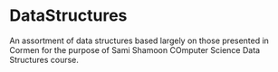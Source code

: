 # DataStructures
An assortment of data structures based largely on those presented in Cormen for the purpose of Sami Shamoon COmputer Science Data Structures course.
